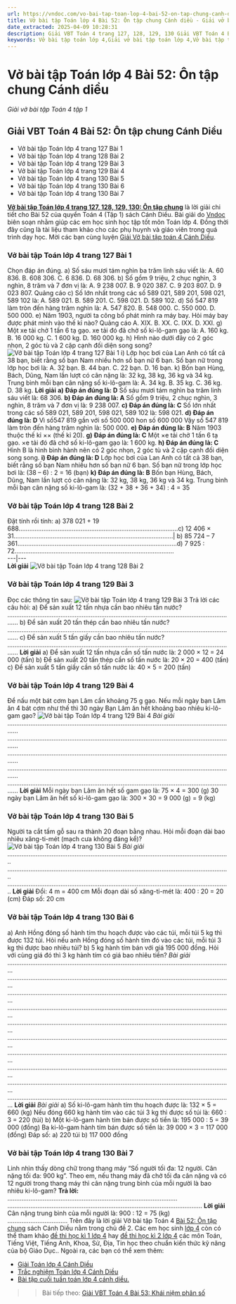```yaml
---
url: https://vndoc.com/vo-bai-tap-toan-lop-4-bai-52-on-tap-chung-canh-dieu-317847
title: Vở bài tập Toán lớp 4 Bài 52: Ôn tập chung Cánh diều - Giải vở bài tập Toán 4 tập 1 - VnDoc.com
date_extracted: 2025-04-09 10:28:31
description: Giải VBT Toán 4 trang 127, 128, 129, 130 Giải VBT Toán 4 Bài 52: Ôn tập chung Cánh diều là tài liệu giúp các em ôn tập lại hệ thống các bài tập rèn luyện kỹ năng giải bài tập Toán lớp 4.
keywords: Vở bài tập toán lớp 4,Giải vở bài tập toán lớp 4,Vở bài tập toán lớp 4 tập 1,vở bài tập toán 4 bài 52,Giải VBT Toán 4 trang trang 127 cánh diều,Giải vở bài tập Toán 4 Bài 52,Giải VBT Toán 4 Bài 52 Ôn tập chung Cánh diều,Ôn tập chung trang 128 cánh diều,vở bài tập toán 4 cánh diều,giải vở bài tập toán lớp 4 cánh diều,Giải vở bài tập Toán 4 tập 1 trang trang 129,giải vở bài tập toán lớp 4 tập 1,Hướng dẫn giải bài tập Toán lớp 4,giải bài tập SBT toán lớp 4,VBT Toán 4 CD
---
```


# Vở bài tập Toán lớp 4 Bài 52: Ôn tập chung Cánh diều
 _Giải vở bài tập Toán 4 tập 1_
## **Giải VBT Toán 4 Bài 52: Ôn tập chung Cánh Diều**
  * Vở bài tập Toán lớp 4 trang 127 Bài 1
  * Vở bài tập Toán lớp 4 trang 128 Bài 2
  * Vở bài tập Toán lớp 4 trang 129 Bài 3
  * Vở bài tập Toán lớp 4 trang 129 Bài 4
  * Vở bài tập Toán lớp 4 trang 130 Bài 5
  * Vở bài tập Toán lớp 4 trang 130 Bài 6
  * Vở bài tập Toán lớp 4 trang 130 Bài 7

[**Vở bài tập Toán lớp 4 trang 127, 128, 129, 130: Ôn tập chung**](<https://vndoc.com/vo-bai-tap-toan-lop-4-bai-52-on-tap-chung-canh-dieu-317847>) là lời giải chi tiết cho Bài 52 của quyển Toán 4 \(Tập 1\) sách Cánh Diều. Bài giải do [Vndoc](<https://vndoc.com/>) biên soạn nhằm giúp các em học sinh học tập tốt môn Toán lớp 4. Đồng thời đây cũng là tài liệu tham khảo cho các phụ huynh và giáo viên trong quá trình dạy học. Mời các bạn cùng luyện [Giải Vở bài tập toán 4 Cánh Diều](<https://vndoc.com/vo-bai-tap-toan-lop-4-canh-dieu>).
### **Vở bài tập Toán lớp 4 trang 127 Bài 1**
Chọn đáp án đúng.
a\) Số sáu mươi tám nghìn ba trăm linh sáu viết là:
A. 60 836.
B. 608 306.
C. 6 836.
D. 68 306.
b\) Số gồm 9 triệu, 2 chục nghìn, 3 nghìn, 8 trăm và 7 đơn vị là:
A. 9 238 007.
B. 9 020 387.
C. 9 203 807.
D. 9 023 807.
Quảng cáo
c\) Số lớn nhất trong các số 589 021, 589 201, 598 021, 589 102 là:
A. 589 021.
B. 589 201.
C. 598 021.
D. 589 102.
d\) Số 547 819 làm tròn đến hàng trăm nghìn là:
A. 547 820.
B. 548 000.
C. 550 000.
D. 500 000.
e\) Năm 1903, người ta công bố phát minh ra máy bay. Hỏi máy bay được phát minh vào thế kỉ nào?
Quảng cáo
A. XIX.
B. XX.
C. IXX.
D. XXI.
g\) Một xe tải chở 1 tấn 6 tạ gạo. xe tải đó đã chở số ki-lô-gam gạo là:
A. 160 kg.
B. 16 000 kg.
C. 1 600 kg.
D. 160 000 kg.
h\) Hình nào dưới đây có 2 góc nhọn, 2 góc tù và 2 cặp cạnh đối diện song song?
![Vở bài tập Toán lớp 4 trang 127 Bài 1](https://i.vdoc.vn/data/image/2024/04/01/giai-vo-bai-tap-toan-4-canh-dieu-bai-52-1.jpg)
i\) Lớp học bơi của Lan Anh có tất cả 38 bạn, biết rằng số bạn Nam nhiều hơn số bạn nữ 6 bạn. Số bạn nữ trong lớp học bơi là:
A. 32 bạn.
B. 44 bạn.
C. 22 bạn.
D. 16 bạn.
k\) Bốn bạn Hùng, Bách, Dũng, Nam lần lượt có cân nặng là: 32 kg, 38 kg, 36 kg và 34 kg. Trung bình mỗi bạn cân nặng số ki-lô-gam là:
A. 34 kg.
B. 35 kg.
C. 36 kg.
D. 38 kg.
**Lời giải**
**a\) Đáp án đúng là: D**
Số sáu mươi tám nghìn ba trăm linh sáu viết là: 68 306.
**b\) Đáp án đúng là: A**
Số gồm 9 triệu, 2 chục nghìn, 3 nghìn, 8 trăm và 7 đơn vị là: 9 238 007.
**c\) Đáp án đúng là: C**
Số lớn nhất trong các số 589 021, 589 201, 598 021, 589 102 là: 598 021.
**d\) Đáp án đúng là: D**
Vì số547 819 gần với số 500 000 hon số 600 000
Vậy số 547 819 làm tròn đến hàng trăm nghìn là: 500 000.
**e\) Đáp án đúng là: B**
Năm 1903 thuộc thế kỉ ×× \(thế kỉ 20\).
**g\) Đáp án đúng là: C**
Một ×e tải chở 1 tấn 6 tạ gạo. ×e tải đó đã chở số ki-lô-gam gạo là: 1 600 kg.
**h\) Đáp án đúng là: C**
Hình B là hình bình hành nên có 2 góc nhọn, 2 góc tù và 2 cặp cạnh đối diện song song.
**i\) Đáp án đúng là: D**
Lớp học bơi của Lan Anh có tất cả 38 bạn, biết rằng số bạn Nam nhiều hơn số bạn nữ 6 bạn. Số bạn nữ trong lớp học bơi là: \(38 – 6\) : 2 = 16 \(bạn\)
**k\) Đáp án đúng là: B**
Bốn bạn Hùng, Bách, Dũng, Nam lần lượt có cân nặng là: 32 kg, 38 kg, 36 kg và 34 kg. Trung bình mỗi bạn cân nặng số ki-lô-gam là: \(32 + 38 + 36 + 34\) : 4 = 35
### **Vở bài tập Toán lớp 4 trang 128 Bài 2**
Đặt tính rồi tính:
a\) 378 021 + 19 688………………………………………………………………………………c\) 12 406 × 31………………………………………………………………………………| b\) 85 724 – 7 361………………………………………………………………………………d\) 7 925 : 72………………………………………………………………………………  
---|---  
**Lời giải**
![Vở bài tập Toán lớp 4 trang 128 Bài 2](https://i.vdoc.vn/data/image/2024/04/01/giai-vo-bai-tap-toan-4-canh-dieu-bai-52-2.jpg)
### **Vở bài tập Toán lớp 4 trang 129 Bài 3**
Đọc các thông tin sau:
![Vở bài tập Toán lớp 4 trang 129 Bài 3](https://i.vdoc.vn/data/image/2024/04/01/giai-vo-bai-tap-toan-4-canh-dieu-bai-52-3.jpg)
Trả lời các câu hỏi:
a\) Để sản xuất 12 tấn nhựa cần bao nhiêu tấn nước?
..................................................................................................................................
b\) Để sản xuất 20 tấn thép cần bao nhiêu tấn nước?
..................................................................................................................................
c\) Để sản xuất 5 tấn giấy cần bao nhiêu tấn nước?
..................................................................................................................................
**Lời giải**
a\) Để sản xuất 12 tấn nhựa cần số tấn nước là: 2 000 × 12 = 24 000 \(tấn\)
b\) Để sản xuất 20 tấn thép cần số tấn nước là: 20 × 20 = 400 \(tấn\)
c\) Để sản xuất 5 tấn giấy cần số tấn nước là: 40 × 5 = 200 \(tấn\)
### **Vở bài tập Toán lớp 4 trang 129 Bài 4**
Để nấu một bát cơm bạn Lâm cần khoảng 75 g gạo. Nếu mỗi ngày bạn Lâm ăn 4 bát cơm như thế thì 30 ngày Bạn Lâm ăn hết khoảng bao nhiêu ki-lô-gam gạo?
![Vở bài tập Toán lớp 4 trang 129 Bài 4](https://i.vdoc.vn/data/image/2024/04/01/giai-vo-bai-tap-toan-4-canh-dieu-bai-52-4.jpg)
_Bài giải_
..................................................................................................................................
..................................................................................................................................
..................................................................................................................................
..................................................................................................................................
..................................................................................................................................
**Lời giải**
Mỗi ngày bạn Lâm ăn hết số gam gạo là:
75 × 4 = 300 \(g\)
30 ngày bạn Lâm ăn hết số ki-lô-gam gạo là:
300 × 30 = 9 000 \(g\) = 9 \(kg\)
### **Vở bài tập Toán lớp 4 trang 130 Bài 5**
Người ta cắt tấm gỗ sau ra thành 20 đoạn bằng nhau. Hỏi mỗi đoạn dài bao nhiêu xăng-ti-mét \(mạch cưa không đáng kể\)?
![Vở bài tập Toán lớp 4 trang 130 Bài 5](https://i.vdoc.vn/data/image/2024/04/01/giai-vo-bai-tap-toan-4-canh-dieu-bai-52-5.jpg)
_Bài giải_
..............................................................................................................................
..............................................................................................................................
..............................................................................................................................
**Lời giải**
Đổi: 4 m = 400 cm
Mỗi đoạn dài số xăng-ti-mét là:
400 : 20 = 20 \(cm\)
Đáp số: 20 cm
### **Vở bài tập Toán lớp 4 trang 130 Bài 6**
a\) Anh Hồng đóng số hành tím thu hoạch được vào các túi, mỗi túi 5 kg thì được 132 túi. Hỏi nếu anh Hồng đóng số hành tím đó vào các túi, mỗi túi 3 kg thì được bao nhiêu túi?
b\) 5 kg hành tím bán với giá 195 000 đồng. Hỏi với cùng giá đó thì 3 kg hành tím có giá bao nhiêu tiền?
_Bài giải_
...............................................................................................................................
...............................................................................................................................
...............................................................................................................................
...............................................................................................................................
...............................................................................................................................
...............................................................................................................................
...............................................................................................................................
...............................................................................................................................
...............................................................................................................................
...............................................................................................................................
**Lời giải**
 _Bài giải_
a\) Số ki-lô-gam hành tím thu hoạch được là:
132 × 5 = 660 \(kg\)
Nếu đóng 660 kg hành tím vào các túi 3 kg thì được số túi là:
660 : 3 = 220 \(túi\)
b\) Một ki-lô-gam hành tím bán được số tiền là:
195 000 : 5 = 39 000 \(đồng\)
Ba ki-lô-gam hành tím bán được số tiền là:
39 000 × 3 = 117 000 \(đồng\)
Đáp số: a\) 220 túi
b\) 117 000 đồng
### **Vở bài tập Toán lớp 4 trang 130 Bài 7**
Linh nhìn thấy dòng chữ trong thang máy “Số người tối đa: 12 người. Cân nặng tối đa: 900 kg”. Theo em, nếu thang máy đã chở tối đa cân nặng và có 12 người trong thang máy thì cân nặng trung bình của mỗi người là bao nhiêu ki-lô-gam?
**Trả lời:** ……………………………………………………………………………………
…………………………………………………………………………………………….....
**Lời giải**
Cân nặng trung bình của mỗi người là:
900 : 12 = 75 \(kg\)
..................................
Trên đây là lời giải Vở bài tập Toán 4 [Bài 52: Ôn tập chung](<https://vndoc.com/vo-bai-tap-toan-lop-4-bai-52-on-tap-chung-canh-dieu-317847>) sách Cánh Diều nằm trong chủ đề 2. Các em học sinh [lớp 4](<https://vndoc.com/tai-lieu-hoc-tap-lop4>) còn có thể tham khảo [đề thi học kì 1 lớp 4](<https://vndoc.com/de-thi-hoc-ki-1-lop4>) hay [đề thi học kì 2 lớp 4](<https://vndoc.com/de-thi-hoc-ki-2-lop4>) các môn Toán, Tiếng Việt, Tiếng Anh, Khoa, Sử, Địa, Tin học theo chuẩn kiến thức kỹ năng của bộ Giáo Dục.. Ngoài ra, các bạn có thể xem thêm:
  * [Giải Toán lớp 4 Cánh Diều](<https://vndoc.com/toan-lop-4-canh-dieu>)
  * [Trắc nghiệm Toán lớp 4 Cánh Diều](<https://vndoc.com/trac-nghiem-toan-lop-4-canh-dieu>)
  * [Bài tập cuối tuần toán lớp 4 cánh diều.](<https://vndoc.com/bai-tap-cuoi-tuan-toan-lop-4-canh-dieu>)

>> Bài tiếp theo: [Giải VBT Toán 4 Bài 53: Khái niệm phân số](<https://vndoc.com/vo-bai-tap-toan-lop-4-trang-4-bai-53-khai-niem-phan-so-canh-dieu-315369>)

